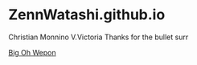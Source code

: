 # ZennWatashi.github.io
Christian Monnino V.Victoria 
Thanks for the bullet surr


[Big Oh Wepon](https://media1.tenor.com/m/LZ9Z9afQ9LYAAAAd/i-need-more-boolets-i-need-more-bullets.gif)
